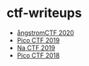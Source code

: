 # ctf-writeups

- [ångstromCTF 2020](ångstromCTF%202020/write.md)
- [Pico CTF 2019](picoCTF%202019/write.md)
- [Na CTF 2019](naCTF%202019/write.md)
- [Pico CTF 2018]()